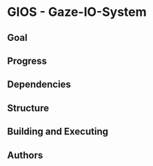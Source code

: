 GIOS - Gaze-IO-System
==============

Goal
----

Progress
--------

Dependencies
------------

Structure
---------

Building and Executing
----------------------

Authors
-------

